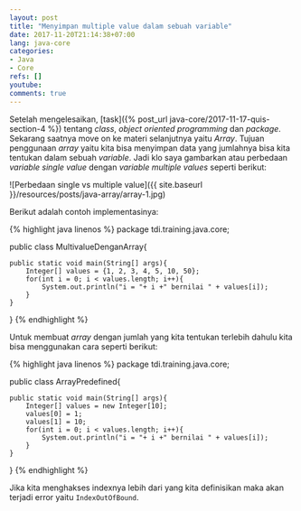 ```yaml
---
layout: post
title: "Menyimpan multiple value dalam sebuah variable"
date: 2017-11-20T21:14:38+07:00
lang: java-core
categories:
- Java
- Core
refs: []
youtube: 
comments: true
---
```


Setelah mengelesaikan, [task]({% post_url java-core/2017-11-17-quis-section-4 %}) tentang _class_, _object oriented programming_ dan _package_. Sekarang saatnya move on ke materi selanjutnya yaitu _Array_. Tujuan penggunaan _array_ yaitu kita bisa menyimpan data yang jumlahnya bisa kita tentukan dalam sebuah _variable_. Jadi klo saya gambarkan atau perbedaan _variable single value_ dengan _variable multiple values_ seperti berikut:

![Perbedaan single vs multiple value]({{ site.baseurl }}/resources/posts/java-array/array-1.jpg)

Berikut adalah contoh implementasinya:

{% highlight java linenos %}
package tdi.training.java.core;

public class MultivalueDenganArray{

    public static void main(String[] args){
        Integer[] values = {1, 2, 3, 4, 5, 10, 50};
        for(int i = 0; i < values.length; i++){
            System.out.println("i = "+ i +" bernilai " + values[i]);
        }
    }
}
{% endhighlight %}

Untuk membuat _array_ dengan jumlah yang kita tentukan terlebih dahulu kita bisa menggunakan cara seperti berikut:

{% highlight java linenos %}
package tdi.training.java.core;

public class ArrayPredefined{

    public static void main(String[] args){
        Integer[] values = new Integer[10];
        values[0] = 1;
        values[1] = 10;
        for(int i = 0; i < values.length; i++){
            System.out.println("i = "+ i +" bernilai " + values[i]);
        }
    }
}
{% endhighlight %}

Jika kita menghakses indexnya lebih dari yang kita definisikan maka akan terjadi error yaitu `IndexOutOfBound`.